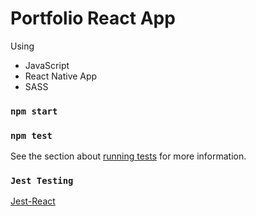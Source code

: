 # Portfolio React App

Using
* JavaScript
* React Native App
* SASS

### `npm start`
### `npm test`
See the section about [running tests](https://facebook.github.io/create-react-app/docs/running-tests) for more information.

### `Jest Testing`
[Jest-React](https://jestjs.io/docs/getting-started)